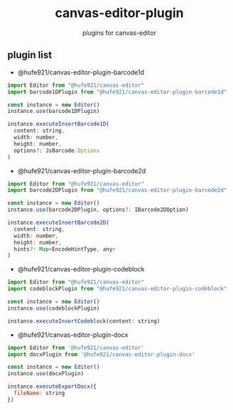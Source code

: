 <h1 align="center">canvas-editor-plugin</h1>

<p align="center">plugins for canvas-editor</p>

## plugin list

- @hufe921/canvas-editor-plugin-barcode1d

```javascript
import Editor from "@hufe921/canvas-editor"
import barcode1DPlugin from "@hufe921/canvas-editor-plugin-barcode1d"

const instance = new Editor()
instance.use(barcode1DPlugin)

instance.executeInsertBarcode1D(
  content: string,
  width: number,
  height: number,
  options?: JsBarcode.Options
)
```

- @hufe921/canvas-editor-plugin-barcode2d

```javascript
import Editor from "@hufe921/canvas-editor"
import barcode2DPlugin from "@hufe921/canvas-editor-plugin-barcode2d"

const instance = new Editor()
instance.use(barcode2DPlugin, options?: IBarcode2DOption)

instance.executeInsertBarcode2D(
  content: string,
  width: number,
  height: number,
  hints?: Map<EncodeHintType, any>
)
```

- @hufe921/canvas-editor-plugin-codeblock

```javascript
import Editor from "@hufe921/canvas-editor"
import codeblockPlugin from "@hufe921/canvas-editor-plugin-codeblock"

const instance = new Editor()
instance.use(codeblockPlugin)

instance.executeInsertCodeblock(content: string)
```

- @hufe921/canvas-editor-plugin-docx

```javascript
import Editor from '@hufe921/canvas-editor'
import docxPlugin from '@hufe921/canvas-editor-plugin-docx'

const instance = new Editor()
instance.use(docxPlugin)

instance.executeExportDocx({
  fileName: string
})
```
